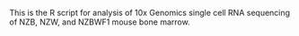 This is the R script for analysis of 10x Genomics single cell RNA sequencing of NZB, NZW, and NZBWF1 mouse bone marrow.
